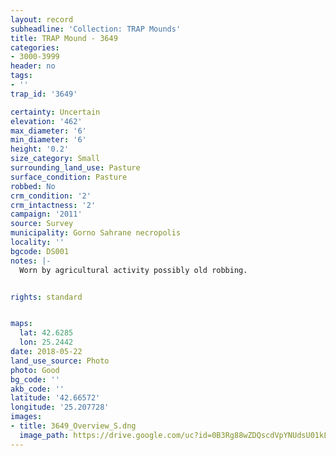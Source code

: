 ```yaml
---
layout: record
subheadline: 'Collection: TRAP Mounds'
title: TRAP Mound - 3649
categories:
- 3000-3999
header: no
tags:
- ''
trap_id: '3649'

certainty: Uncertain
elevation: '462'
max_diameter: '6'
min_diameter: '6'
height: '0.2'
size_category: Small
surrounding_land_use: Pasture
surface_condition: Pasture
robbed: No
crm_condition: '2'
crm_intactness: '2'
campaign: '2011'
source: Survey
municipality: Gorno Sahrane necropolis
locality: ''
bgcode: DS001
notes: |-
  Worn by agricultural activity possibly old robbing.


rights: standard


maps:
  lat: 42.6285
  lon: 25.2442
date: 2018-05-22
land_use_source: Photo
photo: Good
bg_code: ''
akb_code: ''
latitude: '42.66572'
longitude: '25.207728'
images:
- title: 3649_Overview_S.dng
  image_path: https://drive.google.com/uc?id=0B3Rg88wZDQscdVpYNUdsU01kLTg
---
```

